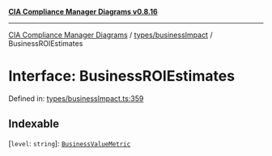 [**CIA Compliance Manager Diagrams v0.8.16**](../../../README.md)

***

[CIA Compliance Manager Diagrams](../../../modules.md) / [types/businessImpact](../README.md) / BusinessROIEstimates

# Interface: BusinessROIEstimates

Defined in: [types/businessImpact.ts:359](https://github.com/Hack23/cia-compliance-manager/blob/96f4020424aba8c55d4fe94eddf596babc070968/src/types/businessImpact.ts#L359)

## Indexable

\[`level`: `string`\]: [`BusinessValueMetric`](BusinessValueMetric.md)
